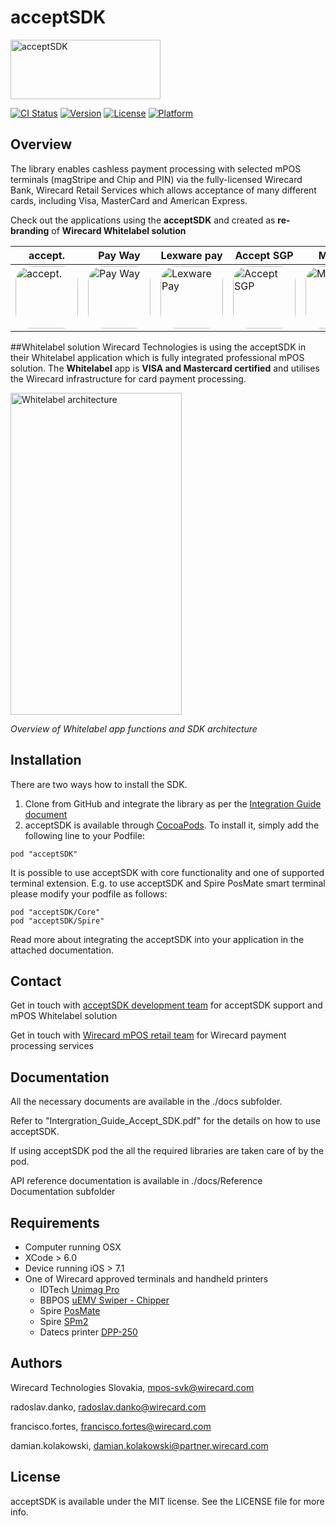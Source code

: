 
# acceptSDK

<img src="https://raw.githubusercontent.com/mposSVK/acceptSDK/master/docs/logo.png" alt="acceptSDK" width=240 height=95>

[![CI Status](http://img.shields.io/travis/mposSVK/acceptSDK.svg?style=flat)](https://travis-ci.org/mposSVK/acceptSDK)
[![Version](https://img.shields.io/cocoapods/v/acceptSDK.svg?style=flat)](http://cocoapods.org/pods/acceptSDK)
[![License](https://img.shields.io/cocoapods/l/acceptSDK.svg?style=flat)](http://cocoapods.org/pods/acceptSDK)
[![Platform](https://img.shields.io/cocoapods/p/acceptSDK.svg?style=flat)](http://cocoapods.org/pods/acceptSDK)

## Overview
The library enables cashless payment processing with selected mPOS terminals (magStripe and Chip and PIN) via the fully-licensed Wirecard Bank, Wirecard Retail Services which allows acceptance of many different cards, including Visa, MasterCard and American Express.

Check out the applications using the **acceptSDK** and created as **re-branding** of **Wirecard Whitelabel solution** 

accept.|Pay Way|Lexware pay|Accept SGP|M1 pay|
-------|-------|-----------|-------|------|
[<img src="http://a3.mzstatic.com/us/r30/Purple3/v4/84/40/96/844096f6-04c3-1b74-81fc-ed6b82ab51bb/icon175x175.jpeg" alt="accept." style="border-radius:25px; !important"  width=100 height=100 class="roundedEdgesImage"> ](https://itunes.apple.com/us/app/accept-ger/id935572605?ls=1&mt=8 "accept.")|[<img src="http://a3.mzstatic.com/us/r30/Purple3/v4/44/76/9d/44769d4a-721a-d771-de52-4389163821c6/icon175x175.png" style="border-radius: 25px; !important" width=100 height=100 alt="Pay Way"  class="roundedEdgesImage">](https://itunes.apple.com/us/app/pay-way-by-payment-gateway-ltd/id982176916?ls=1&mt=8 "Pay Way")|[<img src="http://a3.mzstatic.com/eu/r30/Purple3/v4/d4/e5/6d/d4e56ddf-fcb1-367a-aaa3-7b5dd52235c8/icon175x175.png" style="border-radius: 25px; !important"  width=100 height=100 alt="Lexware Pay"  class="roundedEdgesImage">](https://itunes.apple.com/de/app/lexware-pay/id794986995?l=en&mt=8 "Lexware pay")|[<img  src="http://a3.mzstatic.com/us/r30/Purple1/v4/d8/57/ee/d857eebd-3f7f-a74a-30b2-a43febc78d89/icon175x175.png" style="border-radius: 25px; !important"  width=100 height=100 alt="Accept SGP"  class="roundedEdgesImage">](https://itunes.apple.com/us/app/accept-sgp/id953080653?ls=1&mt=8 "Accept SGP")|[<img src="http://a3.mzstatic.com/eu/r30/Purple7/v4/f3/f8/b0/f3f8b0a0-aee4-c61e-b468-6b660fb527c7/icon175x175.jpeg" style="border-radius: 25px; !important"  width=100 height=100 alt="M1 mPOS">](https://itunes.apple.com/de/app/m1-mpos/id1001499598?l=en&mt=8 "M1 mPOS")|

##Whitelabel solution
Wirecard Technologies is using the acceptSDK in their Whitelabel application which is fully integrated professional mPOS solution. The **Whitelabel** app is **VISA and Mastercard certified** and utilises the Wirecard infrastructure for card payment processing.

[<img src="https://raw.githubusercontent.com/mposSVK/acceptSDK/master/docs/SDK_arch.jpg" alt="Whitelabel architecture" width=274 height=515>](./docs/SDK_arch.jpg "Whitelabel Architecture")

*Overview of Whitelabel app functions and SDK architecture*

## Installation

There are two ways how to install the SDK.

1. Clone from GitHub and integrate the library as per the  [Integration Guide document](./docs/Integration_Guide_Accept_SDK.pdf "Integration Guide")
2. acceptSDK is available through [CocoaPods](http://cocoapods.org). To install
it, simply add the following line to your Podfile:

```
pod "acceptSDK"
```
It is possible to use acceptSDK with core functionality and one of supported terminal extension.
E.g. to use acceptSDK and Spire PosMate smart terminal please modify your podfile as follows:

```
pod "acceptSDK/Core"
pod "acceptSDK/Spire"
```


Read more about integrating the acceptSDK into your application in the attached documentation.

## Contact

Get in touch with [acceptSDK development team](mailto:mpos-svk@wirecard.com "acceptSDK") for acceptSDK support and mPOS Whitelabel solution

Get in touch with [Wirecard mPOS retail team](mailto:retail.mpos@wirecard.com "mPOS Retails") for Wirecard payment processing services


## Documentation

All the necessary documents are available in the ./docs subfolder.

Refer to "Intergration_Guide_Accept_SDK.pdf" for the details on how to use acceptSDK.

If using acceptSDK pod the all the required libraries are taken care of by the pod.

API reference documentation is available in ./docs/Reference Documentation subfolder

## Requirements

* Computer running OSX
* XCode > 6.0
* Device running iOS > 7.1
* One of Wirecard approved terminals and handheld printers
	* IDTech [Unimag Pro](http://www.idtechproducts.com/products/mobile-readers/126.html "Unimag Pro")
	* BBPOS [uEMV Swiper - Chipper](http://bbpos.com/en/solutions/hardware/ "Chipper")
	* Spire [PosMate](http://www.spirepayments.com/product/posmate/ "PosMate")
	* Spire [SPm2](http://www.spirepayments.com/product/spm2/ "SPm2")
	* Datecs printer [DPP-250](http://www.datecs.bg/en/products/DPP-250/2/175 "DPP-250")
	

## Authors

   Wirecard Technologies Slovakia,  mpos-svk@wirecard.com 
   
   radoslav.danko, radoslav.danko@wirecard.com
   
   francisco.fortes, francisco.fortes@wirecard.com
   
   damian.kolakowski, damian.kolakowski@partner.wirecard.com

## License

acceptSDK is available under the MIT license. See the LICENSE file for more info.
